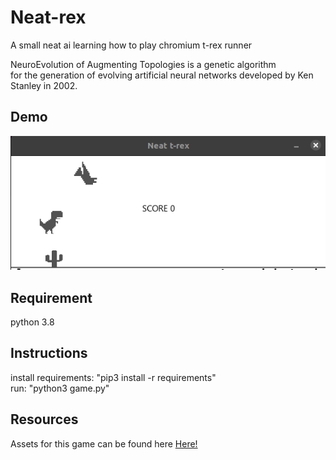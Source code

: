 # Neat-rex
A small neat ai learning how to play chromium t-rex runner<br/>

NeuroEvolution of Augmenting Topologies is a genetic algorithm<br/>
for the generation of evolving artificial neural networks developed by Ken Stanley in 2002.<br/>


## Demo

![alt text](https://github.com/caiovini/Neat-rex/blob/main/Demo.gif)

## Requirement

python 3.8

## Instructions

install requirements: "pip3 install -r requirements"<br/>
                 run: "python3 game.py"

## Resources 

Assets for this game can be found here [Here!](https://github.com/wayou/t-rex-runner/tree/gh-pages/assets)

